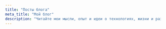 ```yaml
---
title: "Посты блога"
meta_title: "Мой блог"
description: "Читайте мои мысли, опыт и идеи о технологиях, жизни и развитии"
---
```

